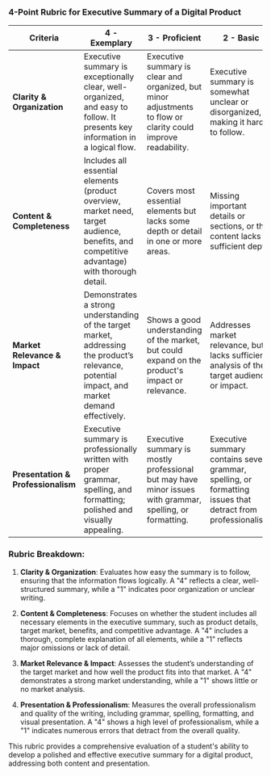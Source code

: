 ### 4-Point Rubric for Executive Summary of a Digital Product

| **Criteria**                    | **4 - Exemplary**                                                 | **3 - Proficient**                                                | **2 - Basic**                                                     | **1 - Needs Improvement**                                           |
|----------------------------------|-------------------------------------------------------------------|------------------------------------------------------------------|-------------------------------------------------------------------|---------------------------------------------------------------------|
| **Clarity & Organization**      | Executive summary is exceptionally clear, well-organized, and easy to follow. It presents key information in a logical flow. | Executive summary is clear and organized, but minor adjustments to flow or clarity could improve readability. | Executive summary is somewhat unclear or disorganized, making it harder to follow. | Executive summary is unclear, poorly organized, or difficult to understand. |
| **Content & Completeness**      | Includes all essential elements (product overview, market need, target audience, benefits, and competitive advantage) with thorough detail. | Covers most essential elements but lacks some depth or detail in one or more areas. | Missing important details or sections, or the content lacks sufficient depth. | Missing key elements, or content is very superficial or incomplete. |
| **Market Relevance & Impact**   | Demonstrates a strong understanding of the target market, addressing the product’s relevance, potential impact, and market demand effectively. | Shows a good understanding of the market, but could expand on the product's impact or relevance. | Addresses market relevance, but lacks sufficient analysis of the target audience or impact. | Fails to adequately address market relevance or impact; lacks understanding of the target audience. |
| **Presentation & Professionalism** | Executive summary is professionally written with proper grammar, spelling, and formatting; polished and visually appealing. | Executive summary is mostly professional but may have minor issues with grammar, spelling, or formatting. | Executive summary contains several grammar, spelling, or formatting issues that detract from professionalism. | Executive summary is unprofessional, with significant grammar, spelling, or formatting issues. |

### Rubric Breakdown:
1. **Clarity & Organization**: Evaluates how easy the summary is to follow, ensuring that the information flows logically. A "4" reflects a clear, well-structured summary, while a "1" indicates poor organization or unclear writing.

2. **Content & Completeness**: Focuses on whether the student includes all necessary elements in the executive summary, such as product details, target market, benefits, and competitive advantage. A "4" includes a thorough, complete explanation of all elements, while a "1" reflects major omissions or lack of detail.

3. **Market Relevance & Impact**: Assesses the student’s understanding of the target market and how well the product fits into that market. A "4" demonstrates a strong market understanding, while a "1" shows little or no market analysis.

4. **Presentation & Professionalism**: Measures the overall professionalism and quality of the writing, including grammar, spelling, formatting, and visual presentation. A "4" shows a high level of professionalism, while a "1" indicates numerous errors that detract from the overall quality.

This rubric provides a comprehensive evaluation of a student's ability to develop a polished and effective executive summary for a digital product, addressing both content and presentation.
